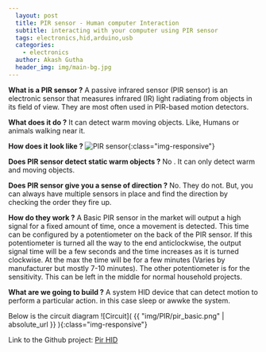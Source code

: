 ```yaml
---
  layout: post
  title: PIR sensor - Human computer Interaction
  subtitle: interacting with your computer using PIR sensor
  tags: electronics,hid,arduino,usb
  categories: 
    - electronics
  author: Akash Gutha
  header_img: img/main-bg.jpg
---
```


__What is a PIR sensor ?__
A passive infrared sensor (PIR sensor) is an electronic sensor that measures infrared (IR) light radiating from objects in its field of view. They are most often used in PIR-based motion detectors.

__What does it do ?__
It can detect warm moving objects. Like, Humans or animals walking near it.

__How does it look like ?__
![PIR sensor](https://cdn-shop.adafruit.com/1200x900/189-02.jpg){:class="img-responsive"}

__Does PIR sensor detect static warm objects ?__
No . It can only detect warm and moving objects.

__Does PIR sensor give you a sense of direction ?__
No. They do not.
But, you can always have multiple sensors in place and find the direction by checking the order they fire up.

__How do they work ?__
A Basic PIR sensor in the market will output a high signal for a fixed amount of time, once a movement is detected. This time can be configured by a potentiometer on the back of the PIR sensor. If this potentiometer is turned all the way to the end anticlockwise, the output signal time will be a few seconds and the time increases as it is turned clockwise. At the max the time will be for a few minutes (Varies by manufacturer but mostly 7-10 minutes). The other potentiometer is for the sensitivity. This can be left in the middle for normal household projects.

__What are we going to build ?__
A system HID device that can detect motion to perform a particular action. in this case sleep or awwke the system.

Below is the circuit diagram
![Circuit]( {{ "img/PIR/pir_basic.png" | absolute_url }} ){:class="img-responsive"}

Link to the Github project: [Pir HID](https://github.com/AkashGutha/Pyroelectric-Infrared-Human-Interface-device.git)
